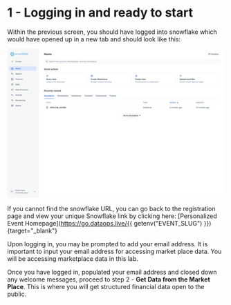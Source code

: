 # 1 - Logging in and ready to start

Within the previous screen, you should have logged into snowflake which would have opened up in a new tab and should look like this:

![homepage](assets/step1/home_page.png)

If you cannot find the snowflake URL, you can go back to the registration page and view your unique Snowflake link by clicking here: [Personalized Event Homepage](https://go.dataops.live/{{ getenv("EVENT_SLUG") }}){target="\_blank"}


Upon logging in, you may be prompted to add your email address.  It is important to input your email address for accessing market place data.  You will be accessing marketplace data in this lab.

Once you have logged in, populated your email address and closed down any welcome messages, proceed to step 2 - **Get Data from the Market Place**.  This is where you will get structured financial data open to the public.



